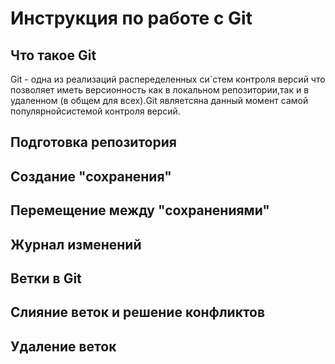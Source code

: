 # Инструкция по работе с Git

## Что такое Git
Git - одна из реализаций распеределенных си`стем контроля версий что позволяет иметь версионность как в локальном репозитории,так и в удаленном (в общем для всех).Git являетсяна данный момент самой популярнойсистемой контроля версий. 

## Подготовка репозитория

## Создание "сохранения"

## Перемещение между "сохранениями"

## Журнал изменений

## Ветки в Git

## Слияние веток и решение конфликтов

## Удаление веток